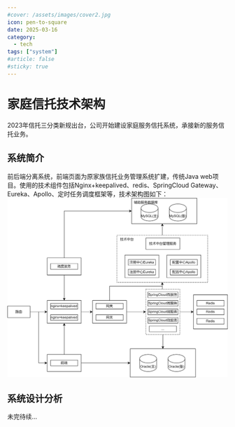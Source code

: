 ```yaml
---
#cover: /assets/images/cover2.jpg
icon: pen-to-square
date: 2025-03-16
category:
  - tech
tags: ["system"]
#article: false
#sticky: true
---
```

# 家庭信托技术架构

2023年信托三分类新规出台，公司开始建设家庭服务信托系统，承接新的服务信托业务。
## 系统简介

前后端分离系统，前端页面为原家族信托业务管理系统扩建，传统Java web项目。使用的技术组件包括Nginx+keepalived、redis、SpringCloud Gateway、Eureka、Apollo、定时任务调度框架等，技术架构图如下：
![](/assets/business/信托技术架构.png)

## 系统设计分析

未完待续...